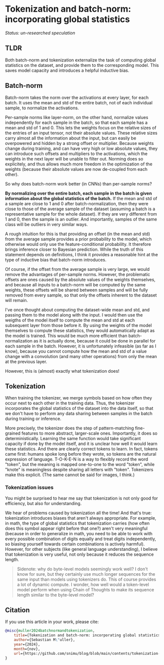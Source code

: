 # Tokenization and batch-norm: incorporating global statistics

*Status: un-researched speculation*

## TLDR

Both batch-norm and tokenization externalize the task of computing global statistics on the dataset, and provide them to the corresponding model. This saves model capacity and introduces a helpful inductive bias.

## Batch-norm

Batch-norm takes the norm over the activations at every layer, for each batch. It uses the mean and std of the entire batch, not of each individual sample, to normalize the activations.

Per-sample norms like layer-norm, on the other hand, normalize values independently for each sample in the batch, so that each sample has a mean and std of $1$ and $0$. This lets the weights focus on the relative sizes of the entries of an input tensor, not their absolute values. These relative sizes carry almost all the information about the input, but can easily be overpowered and hidden by a strong offset or multiplier. Because weights change during training, and can have very high or low absolute values, they can introduce such offsets and multipliers to the activations, which the weights in the next layer will be unable to filter out. Norming does so explicitely, and thus allows much more freedom in the optimization of the weights (because their absolute values are now de-coupled from each other).

So why does batch-norm work better (in CNNs) than per-sample norms?

**By normalizing over the entire batch, each sample in the batch is given information about the global statistics of the batch.** If the mean and std of a sample are close to $1$ and $0$ after batch-normalization, then they were close to those of the average sample of the dataset (assuming a batch is a representative sample for the whole dataset). If they are very different from $1$ and $0$, then the sample is an outlier. And importantly, samples of the same class will be outliers in very similar ways. 

A rough intuition for this is that providing an offset (in the mean and std) from the average sample provides a prior probability to the model, which otherwise would only use the feature-conditional probability. It therefore brings inference closer to Bayesian prediction. While the truth of this statement depends on definitions, I think it provides a reasonable hint at the type of inductive bias that batch-norm introduces.

Of course, if the offset from the average sample is very large, we would remove the advantages of per-sample norms. However, the problematic offsets are ones caused by the absolute values of the weights themselves, and because all inputs to a batch-norm will be computed by the same weights, these offsets will be shared between samples and will be fully removed from every sample, so that only the offsets inherent to the dataset will remain.

I've once thought about computing the dataset-wide mean and std, and passing them to the model along with the input. I would then use the weigths of the model itself to compute the mean and std at each subsequent layer from those before it. By using the weights of the model themselves to compute these statistics, they would automatically adapt as the model is trained. This would be much more efficient than batch-normalization as it is actually done, because it could be done in parallel for each sample in the batch. However, it is unfortunately infeasible (as far as I know), because you cannot compute how the mean and std of a value change with a convolution (and many other operations) from only the mean at the previous layer.

However, this is (almost) exactly what tokenization does!

## Tokenization

When training the tokenizer, we merge symbols based on how often they occur next to each other in the training data. Thus, the tokenizer incorporates the global statistics of the dataset into the data itself, so that we don't have to perform any data sharing between samples in the batch during training or inference.

More precisely, the tokenizer does the step of pattern-matching fine-grained features to more abstract, larger-scale ones. Importantly, it does so deterministically. Learning the same function would take significant capacity if done by the model itself, and it is unclear how well it would learn these statistics. And there are clearly correct tokens to learn. In fact, tokens came first: humans spoke long before they wrote, so tokens are the natural expression of language. T-O-K-E-N is a way to flexibly record the word "token", but the meaning is mapped one-to-one to the word "token", while "knote" is meaningless despite sharing all letters with "token". Tokenizers make this explicit. (The same cannot be said for images, I think.)

### Tokenization issues

You might be surprised to hear me say that tokenization is not only good for efficiency, but also for understanding.

We hear of problems caused by tokenization all the time! And that's true: tokenization introduces biases that aren't always appropriate. For example, in math, the type of global statistics that tokenization carries (how often does this symbol appear right before that one?) aren't very meaningful (because in order to generalize in math, you need to be able to work with every possible combination of digits equally and treat digits independently, so biasing yourself towards certain combinations is actively harmful). However, for other subjects (like general language understanding), I believe that tokenization is very useful, not only because it reduces the sequence length.

> Sidenote: why do byte-level models seemingly work well? I don't know for sure, but they certainly use much longer sequences for the same input than models using tokenizers do. This of course provides a lot of dynamic compute. I wonder, how well would a token-level model perform when using Chain of Thoughts to make its sequence length similar to the byte-level model?

## Citation

If you use this article in your work, please cite:

```bibtex
@misc{muller2024batchnormandtokenization,
    title={Tokenization and batch-norm: incorporating global statistics},
    author={Sebastian M\"uller},
    year={2024},
    month={nov},
    url={https://github.com/snimu/blog/blob/main/contents/tokenization-and-batchnorm/README.md}
}
```
